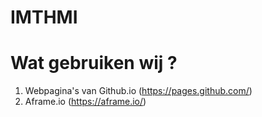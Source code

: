 # IMTHMI


# Wat gebruiken wij ?
1. Webpagina's van Github.io (https://pages.github.com/)
2. Aframe.io (https://aframe.io/)
